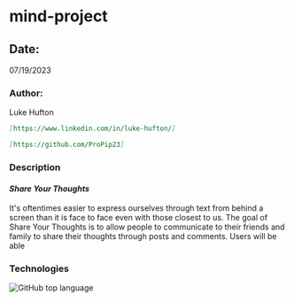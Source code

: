 # mind-project

## Date:

07/19/2023

### Author:

Luke Hufton

```markdown
[https://www.linkedin.com/in/luke-hufton/]
```

```markdown
[https://github.com/ProPip23]
```

### Description

#### **_Share Your Thoughts_**

It's oftentimes easier to express ourselves through text from behind a screen than it is face to face even with those closest to us. The goal of Share Your Thoughts is to allow people to communicate to their friends and family to share their thoughts through posts and comments. Users will be able

### Technologies

![GitHub top language](https://img.shields.io/github/languages/top/ProPip23/UnsocialMedia)
